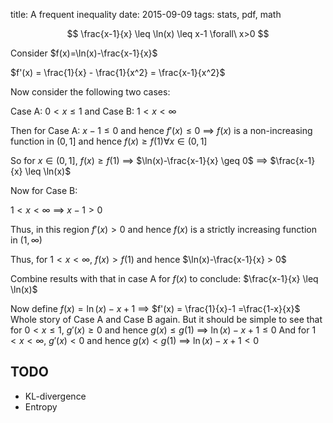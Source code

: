 title: A frequent inequality
date: 2015-09-09
tags: stats, pdf, math


$$
\frac{x-1}{x} \leq \ln(x)  \leq x-1 \forall\ x>0
$$

Consider $f(x)=\ln(x)-\frac{x-1}{x}$

$f'(x) = \frac{1}{x} - \frac{1}{x^2} = \frac{x-1}{x^2}$

Now consider the following two cases:

Case A: $0 < x \leq 1$ and Case B: $1 < x < \infty$

Then for Case A: $x-1 \leq 0$ and hence $f'(x)\leq 0$ $\implies$ $f(x)$ is a non-increasing function in $(0,1]$ and hence $f(x)\geq f(1) \forall x \in (0,1]$

So for $x \in (0,1]$, $f(x) \geq f(1)$ $\implies$ $\ln(x)-\frac{x-1}{x} \geq 0$ $\implies$ $\frac{x-1}{x} \leq \ln(x)$


Now for Case B:

$1 < x < \infty$ $\implies$ $x-1>0$

Thus, in this region $f'(x)>0$ and hence $f(x)$ is a strictly increasing function in $(1,\infty)$ 


Thus, for $1 < x < \infty$, $f(x)>f(1)$ and hence  $\ln(x)-\frac{x-1}{x} > 0$ 

Combine results with that in case A for $f(x)$ to conclude: $\frac{x-1}{x} \leq \ln(x)$


Now define $f(x)= \ln(x)-x+1$ $\implies$ $f'(x) = \frac{1}{x}-1 =\frac{1-x}{x}$
Whole story of Case A and Case B again. But it should be simple to see that 
for $0 < x \leq 1$, $g'(x)\geq 0$ and hence $g(x) \leq g(1)$ $\implies$ $\ln(x)-x+1 \leq 0$ 
And for $1 < x < \infty$, $g'(x)<0$ and hence $g(x)<g(1)$ $\implies$ $\ln(x)-x+1 < 0$ 

## TODO

- KL-divergence 
- Entropy
